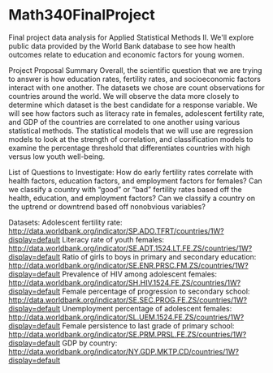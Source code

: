 # Math340FinalProject
Final project data analysis for Applied Statistical Methods II. We'll explore public data provided by the World Bank database to see how health outcomes relate to education and economic factors for young women.

Project Proposal Summary
Overall, the scientific question that we are trying to answer is how education rates, fertility rates, and socioeconomic factors 
interact with one another.  The datasets we chose are count observations for countries around the world.  We will observe the 
data more closely to determine which dataset is the best candidate for a response variable.  We will see how factors such as 
literacy rate in females, adolescent fertility rate, and GDP of the countries are correlated to one another using various 
statistical methods. The statistical models that we will use are regression models to look at the strength of correlation, and 
classification models to examine the percentage threshold that differentiates countries with high versus low youth well-being.

List of Questions to Investigate:
How do early fertility rates correlate with health factors, education factors, and employment factors for females?
Can we classify a country with “good” or “bad” fertility rates based off the health, education, and employment factors?
Can we classify a country on the uptrend or downtrend based off nonobvious variables?

Datasets:
Adolescent fertility rate: http://data.worldbank.org/indicator/SP.ADO.TFRT/countries/1W?display=default
Literacy rate of youth females: http://data.worldbank.org/indicator/SE.ADT.1524.LT.FE.ZS/countries/1W?display=default
Ratio of girls to  boys in primary and secondary education: http://data.worldbank.org/indicator/SE.ENR.PRSC.FM.ZS/countries/1W?display=default
Prevalence of HIV among adolescent females: http://data.worldbank.org/indicator/SH.HIV.1524.FE.ZS/countries/1W?display=default
Female percentage of progression to secondary school: http://data.worldbank.org/indicator/SE.SEC.PROG.FE.ZS/countries/1W?display=default
Unemployment percentage of adolescent females: http://data.worldbank.org/indicator/SL.UEM.1524.FE.ZS/countries/1W?display=default
Female persistence to last grade of primary school: http://data.worldbank.org/indicator/SE.PRM.PRSL.FE.ZS/countries/1W?display=default
GDP by country: http://data.worldbank.org/indicator/NY.GDP.MKTP.CD/countries/1W?display=default


